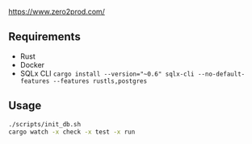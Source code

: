 https://www.zero2prod.com/

## Requirements

* Rust
* Docker
* SQLx CLI
  `cargo install --version="~0.6" sqlx-cli --no-default-features --features rustls,postgres`

## Usage

```bash
./scripts/init_db.sh
cargo watch -x check -x test -x run
```